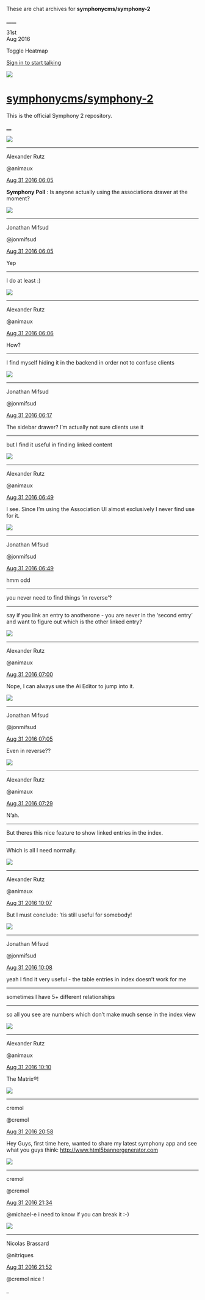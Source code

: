 These are chat archives for **symphonycms/symphony-2**

[__](/symphonycms/symphony-2/archives/2016/09/01)[__](/symphonycms/symphony-2/archives/2016/08/30)

31st  
Aug 2016

Toggle Heatmap

[Sign in to start talking](/login?action=login&button=archive-login)

![](https://avatars-02.gitter.im/group/iv/3/57542c45c43b8c601977197e?s=48)

#  [symphonycms/symphony-2](/symphonycms/symphony-2)

This is the official Symphony 2 repository.

[ __](/orgs/symphonycms/rooms "More symphonycms rooms")

![](https://avatars2.githubusercontent.com/u/446874?v=3&s=30)

____

Alexander Rutz

@animaux

[Aug 31 2016
06:05](https://gitter.im/symphonycms/symphony-2?at=57c673942dcc4f3129482e5f)

**Symphony Poll** : Is anyone actually using the associations drawer at the
moment?

![](https://avatars1.githubusercontent.com/u/859775?v=3&s=30)

____

Jonathan Mifsud

@jonmifsud

[Aug 31 2016
06:05](https://gitter.im/symphonycms/symphony-2?at=57c673a365053b006ce305dd)

Yep

____

I do at least :)

![](https://avatars2.githubusercontent.com/u/446874?v=3&s=30)

____

Alexander Rutz

@animaux

[Aug 31 2016
06:06](https://gitter.im/symphonycms/symphony-2?at=57c67402ca24c06c638a10a7)

How?

____

I find myself hiding it in the backend in order not to confuse clients

![](https://avatars1.githubusercontent.com/u/859775?v=3&s=30)

____

Jonathan Mifsud

@jonmifsud

[Aug 31 2016
06:17](https://gitter.im/symphonycms/symphony-2?at=57c676638635a5ba6c83c26c)

The sidebar drawer? I’m actually not sure clients use it

____

but I find it useful in finding linked content

![](https://avatars2.githubusercontent.com/u/446874?v=3&s=30)

____

Alexander Rutz

@animaux

[Aug 31 2016
06:49](https://gitter.im/symphonycms/symphony-2?at=57c67e0189fabaea6bd930f5)

I see. Since I’m using the Association UI almost exclusively I never find use
for it.

![](https://avatars1.githubusercontent.com/u/859775?v=3&s=30)

____

Jonathan Mifsud

@jonmifsud

[Aug 31 2016
06:49](https://gitter.im/symphonycms/symphony-2?at=57c67e1365053b006ce32145)

hmm odd

____

you never need to find things ‘in reverse’?

____

say if you link an entry to anotherone - you are never in the ‘second entry’
and want to figure out which is the other linked entry?

![](https://avatars2.githubusercontent.com/u/446874?v=3&s=30)

____

Alexander Rutz

@animaux

[Aug 31 2016
07:00](https://gitter.im/symphonycms/symphony-2?at=57c680889bac56676374c7e5)

Nope, I can always use the Ai Editor to jump into it.

![](https://avatars1.githubusercontent.com/u/859775?v=3&s=30)

____

Jonathan Mifsud

@jonmifsud

[Aug 31 2016
07:05](https://gitter.im/symphonycms/symphony-2?at=57c681afee799d3329f53d1f)

Even in reverse??

![](https://avatars2.githubusercontent.com/u/446874?v=3&s=30)

____

Alexander Rutz

@animaux

[Aug 31 2016
07:29](https://gitter.im/symphonycms/symphony-2?at=57c68750ee799d3329f549ca)

N’ah.

____

But theres this nice feature to show linked entries in the index.

____

Which is all I need normally.

![](https://avatars2.githubusercontent.com/u/446874?v=3&s=30)

____

Alexander Rutz

@animaux

[Aug 31 2016
10:07](https://gitter.im/symphonycms/symphony-2?at=57c6ac7eca24c06c638ab838)

But I must conclude: ’tis still useful for somebody!

![](https://avatars1.githubusercontent.com/u/859775?v=3&s=30)

____

Jonathan Mifsud

@jonmifsud

[Aug 31 2016
10:08](https://gitter.im/symphonycms/symphony-2?at=57c6ac9b9bac5667637562cd)

yeah I find it very useful - the table entries in index doesn’t work for me

____

sometimes I have 5+ different relationships

____

so all you see are numbers which don’t make much sense in the index view

![](https://avatars2.githubusercontent.com/u/446874?v=3&s=30)

____

Alexander Rutz

@animaux

[Aug 31 2016
10:10](https://gitter.im/symphonycms/symphony-2?at=57c6ad1d89fabaea6bd9c54d)

The Matrix®!

![](https://avatars2.githubusercontent.com/u/804918?v=3&s=30)

____

cremol

@cremol

[Aug 31 2016
20:58](https://gitter.im/symphonycms/symphony-2?at=57c744dfccfcf7147cac6b77)

Hey Guys, first time here, wanted to share my latest symphony app and see what
you guys think: <http://www.html5bannergenerator.com>

![](https://avatars2.githubusercontent.com/u/804918?v=3&s=30)

____

cremol

@cremol

[Aug 31 2016
21:34](https://gitter.im/symphonycms/symphony-2?at=57c74d5cd52261ec34447728)

@michael-e i need to know if you can break it :-)

![](https://avatars1.githubusercontent.com/u/771169?v=3&s=30)

____

Nicolas Brassard

@nitriques

[Aug 31 2016
21:52](https://gitter.im/symphonycms/symphony-2?at=57c7518329ee4a67058193aa)

@cremol nice !

_


